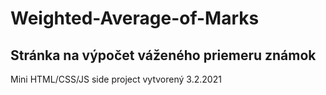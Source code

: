 # Weighted-Average-of-Marks
## Stránka na výpočet váženého priemeru známok

 Mini HTML/CSS/JS side project vytvorený 3.2.2021

